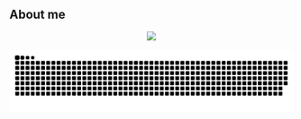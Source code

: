 <h2> About me </h2>

<div align="center">
<picture>
<source 
  srcset="https://github-readme-stats.vercel.app/api?username=ThallysonKodex&show_icons=true&theme=dark"
  media="(prefers-color-scheme: dark)"
/>
<source
  srcset="https://github-readme-stats.vercel.app/api?username=ThallysonKodex&show_icons=true"
  media="(prefers-color-scheme: light), (prefers-color-scheme: no-preference)"
/>
<img src="https://github-readme-stats.vercel.app/api?username=ThallysonKodex&show_icons=true" />
</picture>
</div>

![Snake animation](https://github.com/ThallysonKodex/ThallysonKodex/blob/output/github-contribution-grid-snake.svg)

